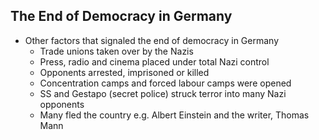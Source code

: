 ## The End of Democracy in Germany


- Other factors that signaled the end of democracy in Germany
    - Trade unions taken over by the Nazis
    - Press, radio and cinema placed under total Nazi control
    - Opponents arrested, imprisoned or killed
    - Concentration camps and forced labour camps were opened
    - SS and Gestapo (secret police) struck terror into many Nazi opponents
    - Many fled the country e.g. Albert Einstein and the writer, Thomas Mann

